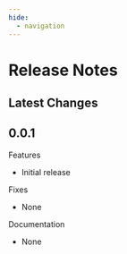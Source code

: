 ```yaml
---
hide:
  - navigation
---
```

# Release Notes

## Latest Changes

## 0.0.1

Features

* Initial release

Fixes

* None

Documentation

* None

